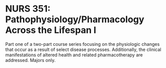 # NURS 351: Pathophysiology/Pharmacology Across the Lifespan I

Part one of a two-part course series focusing on the physiologic changes that occur as a result of select disease processes. Additionally, the clinical manifestations of altered health and related pharmacotherapy are addressed. Majors only.